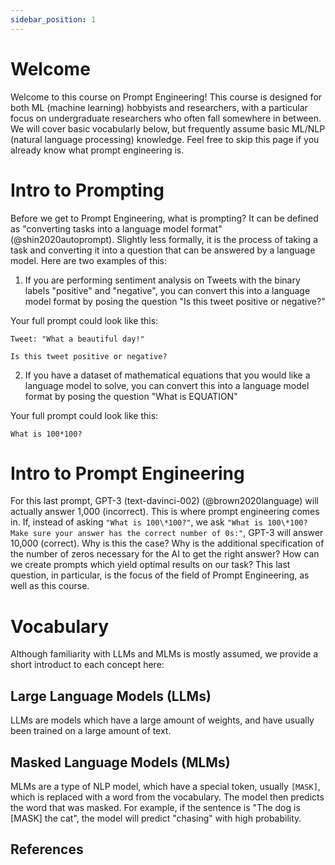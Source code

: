 ```yaml
---
sidebar_position: 1
---
```

# Welcome

Welcome to this course on Prompt Engineering! This course is designed for both 
ML (machine learning) hobbyists and researchers, with a particular focus on undergraduate researchers
who often fall somewhere in between. We will cover basic vocabularly below, but
frequently assume basic ML/NLP (natural language processing) knowledge. Feel free
to skip this page if you already know what prompt engineering is.


# Intro to Prompting

Before we get to Prompt Engineering, what is prompting? It can be defined as 
"converting tasks into a language model format"(@shin2020autoprompt). Slightly less
formally, it is the process of taking a task and converting it into a question that
can be answered by a language model. Here are two examples of this:

1. If you are performing sentiment analysis on Tweets with the binary labels "positive" and "negative",
you can convert this into a language model format by posing the question "Is this tweet positive or negative?"

Your full prompt could look like this:

```
Tweet: "What a beautiful day!"

Is this tweet positive or negative?
```

2. If you have a dataset of mathematical equations that you would like a language model to solve,
you can convert this into a language model format by posing the question "What is EQUATION"

Your full prompt could look like this:

```
What is 100*100?
```

# Intro to Prompt Engineering

For this last prompt, GPT-3 (text-davinci-002) (@brown2020language) will actually answer 1,000 (incorrect). This is where
prompt engineering comes in. If, instead of asking `"What is 100\*100?"`, we ask 
`"What is 100\*100? Make sure your answer has the correct number of 0s:"`, GPT-3 will
answer 10,000 (correct). Why is this the case? Why is the additional specification 
of the number of zeros necessary for the AI to get the right answer? How can we create
prompts which yield optimal results on our task? This last question, in particular,
is the focus of the field of Prompt Engineering, as well as this course.

# Vocabulary

Although familiarity with LLMs and MLMs is mostly assumed,
we provide a short introduct to each concept here:

## Large Language Models (LLMs)

LLMs are models which have a large amount of weights, and have usually been trained 
on a large amount of text.

## Masked Language Models (MLMs)

MLMs are a type of NLP model, which have a special token, usually `[MASK]`, which is
replaced with a word from the vocabulary. The model then predicts the word that
was masked. For example, if the sentence is "The dog is [MASK] the cat", the model
will predict "chasing" with high probability.

## References


